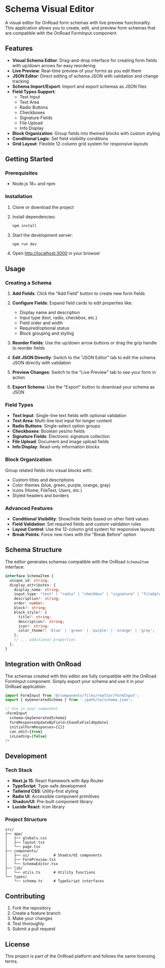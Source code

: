 # Schema Visual Editor

A visual editor for OnRoad form schemas with live preview functionality. This application allows you to create, edit, and preview form schemas that are compatible with the OnRoad FormInput component.

## Features

- **Visual Schema Editor**: Drag-and-drop interface for creating form fields with up/down arrows for easy reordering
- **Live Preview**: Real-time preview of your forms as you edit them
- **JSON Editor**: Direct editing of schema JSON with validation and change tracking
- **Schema Import/Export**: Import and export schemas as JSON files
- **Field Types Support**: 
  - Text Input
  - Text Area
  - Radio Buttons
  - Checkboxes
  - Signature Fields
  - File Upload
  - Info Display
- **Block Organization**: Group fields into themed blocks with custom styling
- **Conditional Logic**: Set field visibility conditions
- **Grid Layout**: Flexible 12-column grid system for responsive layouts

## Getting Started

### Prerequisites

- Node.js 18+ and npm

### Installation

1. Clone or download the project
2. Install dependencies:
   ```bash
   npm install
   ```

3. Start the development server:
   ```bash
   npm run dev
   ```

4. Open [http://localhost:3000](http://localhost:3000) in your browser

## Usage

### Creating a Schema

1. **Add Fields**: Click the "Add Field" button to create new form fields
2. **Configure Fields**: Expand field cards to edit properties like:
   - Display name and description
   - Input type (text, radio, checkbox, etc.)
   - Field order and width
   - Required/optional status
   - Block grouping and styling

3. **Reorder Fields**: Use the up/down arrow buttons or drag the grip handle to reorder fields
4. **Edit JSON Directly**: Switch to the "JSON Editor" tab to edit the schema JSON directly with validation
5. **Preview Changes**: Switch to the "Live Preview" tab to see your form in action
6. **Export Schema**: Use the "Export" button to download your schema as JSON

### Field Types

- **Text Input**: Single-line text fields with optional validation
- **Text Area**: Multi-line text input for longer content
- **Radio Buttons**: Single-select option groups
- **Checkboxes**: Boolean yes/no fields
- **Signature Fields**: Electronic signature collection
- **File Upload**: Document and image upload fields
- **Info Display**: Read-only information blocks

### Block Organization

Group related fields into visual blocks with:
- Custom titles and descriptions
- Color themes (blue, green, purple, orange, gray)
- Icons (Home, FileText, Users, etc.)
- Styled headers and borders

### Advanced Features

- **Conditional Visibility**: Show/hide fields based on other field values
- **Field Validation**: Set required fields and custom validation rules
- **Layout Control**: Use the 12-column grid system for responsive layouts
- **Break Points**: Force new rows with the "Break Before" option

## Schema Structure

The editor generates schemas compatible with the OnRoad `SchemaItem` interface:

```typescript
interface SchemaItem {
  unique_id: string;
  display_attributes: {
    display_name: string;
    input_type: "text" | "radio" | "checkbox" | "signature" | "fileUpload" | "info" | "text-area";
    description?: string;
    order: number;
    block?: string;
    block_style?: {
      title?: string;
      description?: string;
      icon?: string;
      color_theme?: 'blue' | 'green' | 'purple' | 'orange' | 'gray';
    };
    // ... additional properties
  };
}
```

## Integration with OnRoad

The schemas created with this editor are fully compatible with the OnRoad FormInput component. Simply export your schema and use it in your OnRoad application:

```typescript
import FormInput from '@/components/files/realtor/FormInput';
import { myGeneratedSchema } from './path/to/schema.json';

// Use in your component
<FormInput
  schema={myGeneratedSchema}
  formResponseUpdateByField={handleFieldUpdate}
  initialFormResponses={{}}
  can_edit={true}
  isLoading={false}
/>
```

## Development

### Tech Stack

- **Next.js 15**: React framework with App Router
- **TypeScript**: Type-safe development
- **Tailwind CSS**: Utility-first styling
- **Radix UI**: Accessible component primitives
- **Shadcn/UI**: Pre-built component library
- **Lucide React**: Icon library

### Project Structure

```
src/
├── app/
│   ├── globals.css
│   ├── layout.tsx
│   └── page.tsx
├── components/
│   ├── ui/           # Shadcn/UI components
│   ├── FormPreview.tsx
│   └── SchemaEditor.tsx
├── lib/
│   └── utils.ts      # Utility functions
└── types/
    └── schema.ts     # TypeScript interfaces
```

## Contributing

1. Fork the repository
2. Create a feature branch
3. Make your changes
4. Test thoroughly
5. Submit a pull request

## License

This project is part of the OnRoad platform and follows the same licensing terms.